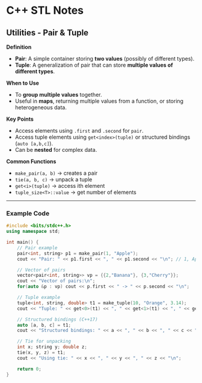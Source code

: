 # C++ STL Notes

## Utilities - Pair & Tuple

**Definition**  
- **Pair**: A simple container storing **two values** (possibly of different types).  
- **Tuple**: A generalization of pair that can store **multiple values of different types**.  

**When to Use**  
- To **group multiple values** together.  
- Useful in **maps**, returning multiple values from a function, or storing heterogeneous data.  

**Key Points**  
- Access elements using `.first` and `.second` for `pair`.  
- Access tuple elements using `get<index>(tuple)` or structured bindings (`auto [a,b,c]`).  
- Can be **nested** for complex data.  

**Common Functions**  
- `make_pair(a, b)` → creates a pair  
- `tie(a, b, c)` → unpack a tuple  
- `get<i>(tuple)` → access ith element  
- `tuple_size<T>::value` → get number of elements  

---

### Example Code

```cpp
#include <bits/stdc++.h>
using namespace std;

int main() {
    // Pair example
    pair<int, string> p1 = make_pair(1, "Apple");
    cout << "Pair: " << p1.first << ", " << p1.second << "\n"; // 1, Apple

    // Vector of pairs
    vector<pair<int, string>> vp = {{2,"Banana"}, {3,"Cherry"}};
    cout << "Vector of pairs:\n";
    for(auto &p : vp) cout << p.first << " -> " << p.second << "\n";

    // Tuple example
    tuple<int, string, double> t1 = make_tuple(10, "Orange", 3.14);
    cout << "Tuple: " << get<0>(t1) << ", " << get<1>(t1) << ", " << get<2>(t1) << "\n";

    // Structured bindings (C++17)
    auto [a, b, c] = t1;
    cout << "Structured bindings: " << a << ", " << b << ", " << c << "\n";

    // Tie for unpacking
    int x; string y; double z;
    tie(x, y, z) = t1;
    cout << "Using tie: " << x << ", " << y << ", " << z << "\n";

    return 0;
}
